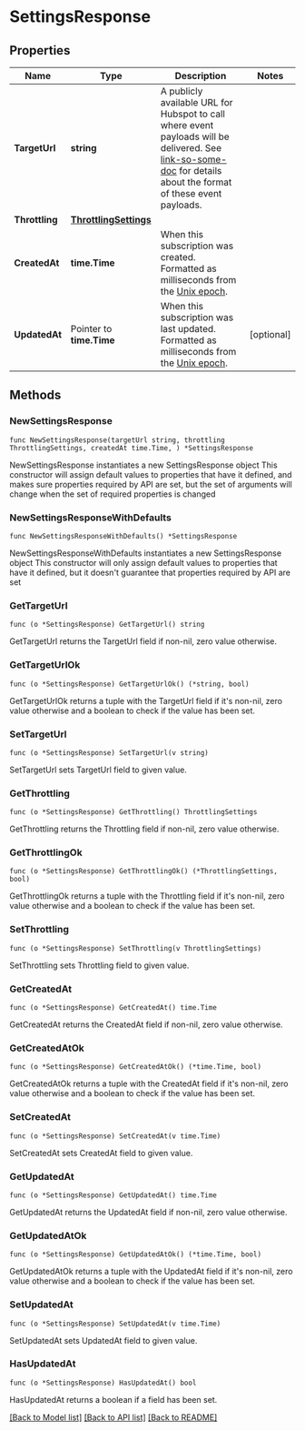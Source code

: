 # SettingsResponse

## Properties

Name | Type | Description | Notes
------------ | ------------- | ------------- | -------------
**TargetUrl** | **string** | A publicly available URL for Hubspot to call where event payloads will be delivered. See [link-so-some-doc](#) for details about the format of these event payloads. | 
**Throttling** | [**ThrottlingSettings**](ThrottlingSettings.md) |  | 
**CreatedAt** | **time.Time** | When this subscription was created. Formatted as milliseconds from the [Unix epoch](#). | 
**UpdatedAt** | Pointer to **time.Time** | When this subscription was last updated. Formatted as milliseconds from the [Unix epoch](#). | [optional] 

## Methods

### NewSettingsResponse

`func NewSettingsResponse(targetUrl string, throttling ThrottlingSettings, createdAt time.Time, ) *SettingsResponse`

NewSettingsResponse instantiates a new SettingsResponse object
This constructor will assign default values to properties that have it defined,
and makes sure properties required by API are set, but the set of arguments
will change when the set of required properties is changed

### NewSettingsResponseWithDefaults

`func NewSettingsResponseWithDefaults() *SettingsResponse`

NewSettingsResponseWithDefaults instantiates a new SettingsResponse object
This constructor will only assign default values to properties that have it defined,
but it doesn't guarantee that properties required by API are set

### GetTargetUrl

`func (o *SettingsResponse) GetTargetUrl() string`

GetTargetUrl returns the TargetUrl field if non-nil, zero value otherwise.

### GetTargetUrlOk

`func (o *SettingsResponse) GetTargetUrlOk() (*string, bool)`

GetTargetUrlOk returns a tuple with the TargetUrl field if it's non-nil, zero value otherwise
and a boolean to check if the value has been set.

### SetTargetUrl

`func (o *SettingsResponse) SetTargetUrl(v string)`

SetTargetUrl sets TargetUrl field to given value.


### GetThrottling

`func (o *SettingsResponse) GetThrottling() ThrottlingSettings`

GetThrottling returns the Throttling field if non-nil, zero value otherwise.

### GetThrottlingOk

`func (o *SettingsResponse) GetThrottlingOk() (*ThrottlingSettings, bool)`

GetThrottlingOk returns a tuple with the Throttling field if it's non-nil, zero value otherwise
and a boolean to check if the value has been set.

### SetThrottling

`func (o *SettingsResponse) SetThrottling(v ThrottlingSettings)`

SetThrottling sets Throttling field to given value.


### GetCreatedAt

`func (o *SettingsResponse) GetCreatedAt() time.Time`

GetCreatedAt returns the CreatedAt field if non-nil, zero value otherwise.

### GetCreatedAtOk

`func (o *SettingsResponse) GetCreatedAtOk() (*time.Time, bool)`

GetCreatedAtOk returns a tuple with the CreatedAt field if it's non-nil, zero value otherwise
and a boolean to check if the value has been set.

### SetCreatedAt

`func (o *SettingsResponse) SetCreatedAt(v time.Time)`

SetCreatedAt sets CreatedAt field to given value.


### GetUpdatedAt

`func (o *SettingsResponse) GetUpdatedAt() time.Time`

GetUpdatedAt returns the UpdatedAt field if non-nil, zero value otherwise.

### GetUpdatedAtOk

`func (o *SettingsResponse) GetUpdatedAtOk() (*time.Time, bool)`

GetUpdatedAtOk returns a tuple with the UpdatedAt field if it's non-nil, zero value otherwise
and a boolean to check if the value has been set.

### SetUpdatedAt

`func (o *SettingsResponse) SetUpdatedAt(v time.Time)`

SetUpdatedAt sets UpdatedAt field to given value.

### HasUpdatedAt

`func (o *SettingsResponse) HasUpdatedAt() bool`

HasUpdatedAt returns a boolean if a field has been set.


[[Back to Model list]](../README.md#documentation-for-models) [[Back to API list]](../README.md#documentation-for-api-endpoints) [[Back to README]](../README.md)


